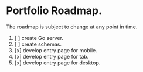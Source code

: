 # Portfolio Roadmap.

The roadmap is subject to change at any point in time.

1. [ ] create Go server.
2. [ ] create schemas.
3. [x] develop entry page for mobile.
4. [x] develop entry page for tab.
5. [x] develop entry page for desktop.
